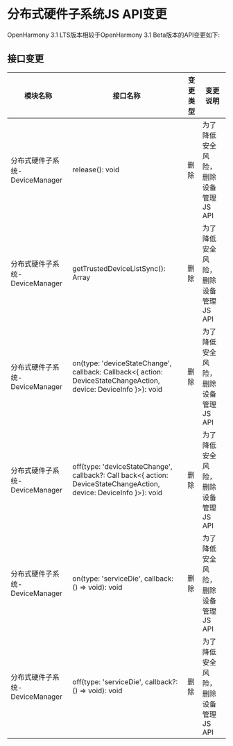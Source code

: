 # 分布式硬件子系统JS API变更

OpenHarmony 3.1 LTS版本相较于OpenHarmony 3.1 Beta版本的API变更如下:

## 接口变更

| 模块名称  | 接口名称  | 变更类型  | 变更说明  |
|  --------  |  --------  |  --------  |  --------  |
| 分布式硬件子系统-DeviceManager | release(): void | 删除 | 为了降低安全风险，删除设备管理JS API |
| 分布式硬件子系统-DeviceManager | getTrustedDeviceListSync(): Array<DeviceInfo> | 删除 | 为了降低安全风险，删除设备管理JS API |
| 分布式硬件子系统-DeviceManager | on(type: 'deviceStateChange', callback: Callback<{ action: DeviceStateChangeAction, device: DeviceInfo }>): void | 删除 | 为了降低安全风险，删除设备管理JS API |
| 分布式硬件子系统-DeviceManager | off(type: 'deviceStateChange', callback?: Call back<{ action: DeviceStateChangeAction, device: DeviceInfo }>): void | 删除 | 为了降低安全风险，删除设备管理JS API |
| 分布式硬件子系统-DeviceManager | on(type: 'serviceDie', callback: () => void): void | 删除 | 为了降低安全风险，删除设备管理JS API |
| 分布式硬件子系统-DeviceManager | off(type: 'serviceDie', callback?: () => void): void | 删除 | 为了降低安全风险，删除设备管理JS API |
